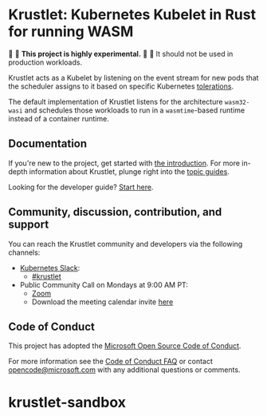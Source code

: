 # Krustlet: Kubernetes Kubelet in Rust for running WASM

:construction: :construction: **This project is highly experimental.** :construction: :construction:
It should not be used in production workloads.

Krustlet acts as a Kubelet by listening on the event stream for new pods that
the scheduler assigns to it based on specific Kubernetes
[tolerations](https://kubernetes.io/docs/concepts/configuration/taint-and-toleration/).

The default implementation of Krustlet listens for the architecture `wasm32-wasi` and schedules
those workloads to run in a `wasmtime`-based runtime instead of a container runtime.

## Documentation

If you're new to the project, get started with [the introduction](docs/intro/README.md). For more
in-depth information about Krustlet, plunge right into the [topic guides](docs/topics/README.md).

Looking for the developer guide? [Start here](docs/community/developers.md). 

## Community, discussion, contribution, and support

You can reach the Krustlet community and developers via the following channels:

- [Kubernetes Slack](https://kubernetes.slack.com):
  - [#krustlet](https://kubernetes.slack.com/messages/krustlet)
- Public Community Call on Mondays at 9:00 AM PT:
  - [Zoom](https://zoom.us/j/200921512?pwd=N3hBblRaUE1FL3luVkJ6ZzZsM0NIUT09)
  - Download the meeting calendar invite [here](https://raw.githubusercontent.com/deislabs/krustlet/master/docs/community/assets/community_meeting.ics)


## Code of Conduct

This project has adopted the [Microsoft Open Source Code of
Conduct](https://opensource.microsoft.com/codeofconduct/).

For more information see the [Code of Conduct
FAQ](https://opensource.microsoft.com/codeofconduct/faq/) or contact
[opencode@microsoft.com](mailto:opencode@microsoft.com) with any additional questions or comments.
# krustlet-sandbox
